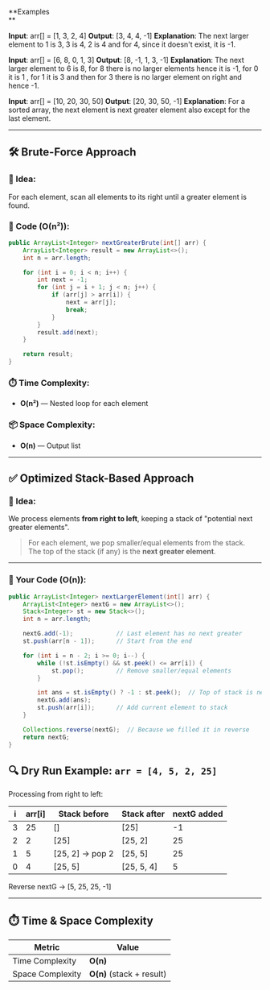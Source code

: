 **Examples  
**

**Input**: arr[] = [1, 3, 2, 4]
**Output**: [3, 4, 4, -1]
**Explanation**: The next larger element to 1 is 3, 3 is 4, 2 is 4 and for 4, since it doesn't exist, it is -1.

**Input**: arr[] = [6, 8, 0, 1, 3]
**Output**: [8, -1, 1, 3, -1]
**Explanation**: The next larger element to 6 is 8, for 8 there is no larger elements hence it is -1, for 0 it is 1 , for 1 it is 3 and then for 3 there is no larger element on right and hence -1.

**Input**: arr[] = [10, 20, 30, 50]
**Output**: [20, 30, 50, -1]
**Explanation**: For a sorted array, the next element is next greater element also except for the last element.

-----------------------------------------------------------------------
## 🛠️ **Brute-Force Approach**

### 🔸 Idea:

For each element, scan all elements to its right until a greater element is found.

### 🔁 Code (O(n²)):

```java
public ArrayList<Integer> nextGreaterBrute(int[] arr) {
    ArrayList<Integer> result = new ArrayList<>();
    int n = arr.length;

    for (int i = 0; i < n; i++) {
        int next = -1;
        for (int j = i + 1; j < n; j++) {
            if (arr[j] > arr[i]) {
                next = arr[j];
                break;
            }
        }
        result.add(next);
    }

    return result;
}

```

### ⏱️ Time Complexity:

- **O(n²)** — Nested loop for each element
    

### 📦 Space Complexity:

- **O(n)** — Output list
    

---

## ✅ **Optimized Stack-Based Approach** 

### 🔸 Idea:

We process elements **from right to left**, keeping a stack of "potential next greater elements".

> For each element, we pop smaller/equal elements from the stack.  
> The top of the stack (if any) is the **next greater element**.

---

### 🔁 Your Code (O(n)):

```java
public ArrayList<Integer> nextLargerElement(int[] arr) {
    ArrayList<Integer> nextG = new ArrayList<>();
    Stack<Integer> st = new Stack<>();
    int n = arr.length;

    nextG.add(-1);            // Last element has no next greater
    st.push(arr[n - 1]);      // Start from the end

    for (int i = n - 2; i >= 0; i--) {
        while (!st.isEmpty() && st.peek() <= arr[i]) {
            st.pop();         // Remove smaller/equal elements
        }

        int ans = st.isEmpty() ? -1 : st.peek();  // Top of stack is next greater
        nextG.add(ans);
        st.push(arr[i]);      // Add current element to stack
    }

    Collections.reverse(nextG);  // Because we filled it in reverse
    return nextG;
}

```

## 🔍 Dry Run Example: `arr = [4, 5, 2, 25]`

Processing from right to left:

|i|arr[i]|Stack before|Stack after|nextG added|
|---|---|---|---|---|
|3|25|[]|[25]|-1|
|2|2|[25]|[25, 2]|25|
|1|5|[25, 2] → pop 2|[25, 5]|25|
|0|4|[25, 5]|[25, 5, 4]|5|

Reverse nextG → [5, 25, 25, -1]

---

## ⏱️ Time & Space Complexity

| Metric           | Value                     |
| ---------------- | ------------------------- |
| Time Complexity  | **O(n)**                  |
| Space Complexity | **O(n)** (stack + result) |
